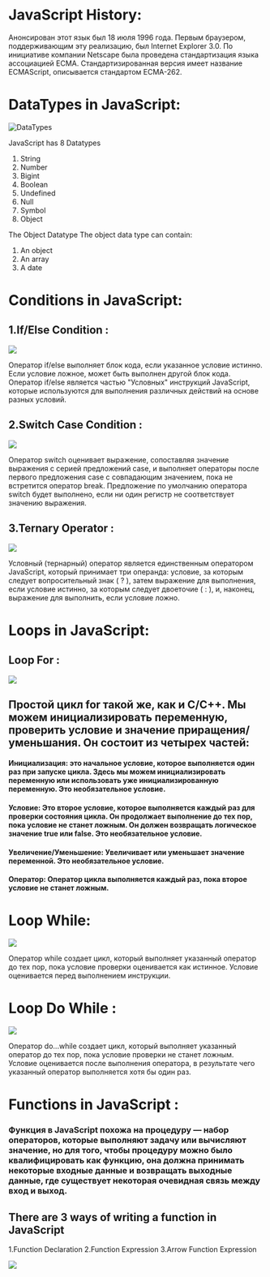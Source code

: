 <!-- # presentation1-Js- -->
# JavaScript History:

Анонсирован этот язык был 18 июля 1996 года. Первым браузером, поддерживающим эту реализацию, был Internet Explorer 3.0. По инициативе компании Netscape была проведена стандартизация языка ассоциацией ECMA. Стандартизированная версия имеет название ECMAScript, описывается стандартом ECMA-262.

# DataTypes in JavaScript:
![DataTypes](./javascript-data-types.png)

JavaScript has 8 Datatypes
1. String
2. Number
3. Bigint
4. Boolean
5. Undefined
6. Null
7. Symbol
8. Object

The Object Datatype
The object data type can contain:

1. An object
2. An array
3. A date

# Conditions in JavaScript:
## 1.If/Else Condition :
![](./1*fPzvsqHnbFWKxncw_1-x3w.png)

Оператор if/else выполняет блок кода, если указанное условие истинно. Если условие ложное, может быть выполнен другой блок кода. Оператор if/else является частью "Условных" инструкций JavaScript, которые используются для выполнения различных действий на основе разных условий.

## 2.Switch Case  Condition :
![](./1*_TwFhC3NUDurpAAz1xNtaw.png)

Оператор switch оценивает выражение, сопоставляя значение выражения с серией предложений case, и выполняет операторы после первого предложения case с совпадающим значением, пока не встретится оператор break. Предложение по умолчанию оператора switch будет выполнено, если ни один регистр не соответствует значению выражения.


## 3.Ternary Operator :
![](./Unknown.png)


Условный (тернарный) оператор является единственным оператором JavaScript, который принимает три операнда: условие, за которым следует вопросительный знак ( ? ), затем выражение для выполнения, если условие истинно, за которым следует двоеточие ( : ), и, наконец, выражение для выполнить, если условие ложно.


# Loops in JavaScript:
## Loop For :

![](./contoh-nested-loop-perulangan-bersarang-java-1.png)

## Простой цикл for такой же, как и C/C++. Мы можем инициализировать переменную, проверить условие и значение приращения/уменьшания. Он состоит из четырех частей:

#### Инициализация: это начальное условие, которое выполняется один раз при запуске цикла. Здесь мы можем инициализировать переменную или использовать уже инициализированную переменную. Это необязательное условие.
#### Условие: Это второе условие, которое выполняется каждый раз для проверки состояния цикла. Он продолжает выполнение до тех пор, пока условие не станет ложным. Он должен возвращать логическое значение true или false. Это необязательное условие.
#### Увеличение/Уменьшение: Увеличивает или уменьшает значение переменной. Это необязательное условие.
#### Оператор: Оператор цикла выполняется каждый раз, пока второе условие не станет ложным.


# Loop While:
 ![](./%D0%A1%D0%BD%D0%B8%D0%BC%D0%BE%D0%BA%20%D1%8D%D0%BA%D1%80%D0%B0%D0%BD%D0%B0%202023-04-11%20%D0%B2%2015.13.21.png)

Оператор while создает цикл, который выполняет указанный оператор до тех пор, пока условие проверки оценивается как истинное. Условие оценивается перед выполнением инструкции.

# Loop Do While :
![](./%D0%A1%D0%BD%D0%B8%D0%BC%D0%BE%D0%BA%20%D1%8D%D0%BA%D1%80%D0%B0%D0%BD%D0%B0%202023-04-11%20%D0%B2%2015.16.29.png)

Оператор do...while создает цикл, который
выполняет указанный оператор до тех пор, пока условие проверки не станет ложным. Условие оценивается после выполнения оператора, в результате чего указанный оператор выполняется хотя бы один раз.

# Functions in JavaScript :

### Функция в JavaScript похожа на процедуру — набор операторов, которые выполняют задачу или вычисляют значение, но для того, чтобы процедуру можно было квалифицировать как функцию, она должна принимать некоторые входные данные и возвращать выходные данные, где существует некоторая очевидная связь между вход и выход.

##  There are 3 ways of writing a function in JavaScript

1.Function Declaration
2.Function Expression
3.Arrow Function Expression

![](./%D0%A1%D0%BD%D0%B8%D0%BC%D0%BE%D0%BA%20%D1%8D%D0%BA%D1%80%D0%B0%D0%BD%D0%B0%202023-04-11%20%D0%B2%2015.20.51.png)